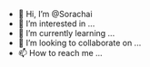 - 👋 Hi, I’m @Sorachai
- 👀 I’m interested in ...
- 🌱 I’m currently learning ...
- 💞️ I’m looking to collaborate on ...
- 📫 How to reach me ...

<!---
Sorachai/Sorachai is a ✨ special ✨ repository because its `README.md` (this file) appears on your GitHub profile.
You can click the Preview link to take a look at your changes.
--->
